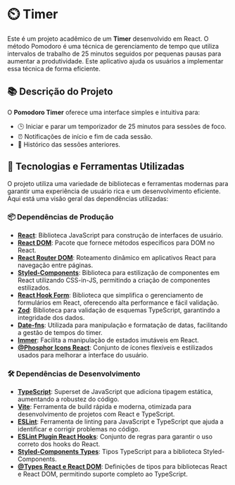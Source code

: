 # ⏲️  Timer

Este é um projeto acadêmico de um **Timer** desenvolvido em React. O método Pomodoro é uma técnica de gerenciamento de tempo que utiliza intervalos de trabalho de 25 minutos seguidos por pequenas pausas para aumentar a produtividade. Este aplicativo ajuda os usuários a implementar essa técnica de forma eficiente.

## 📚 Descrição do Projeto

O **Pomodoro Timer** oferece uma interface simples e intuitiva para:

- 🕒 Iniciar e parar um temporizador de 25 minutos para sessões de foco.
- ⏰ Notificações de início e fim de cada sessão.
- 📅 Histórico das sessões anteriores.

## 🚀 Tecnologias e Ferramentas Utilizadas

O projeto utiliza uma variedade de bibliotecas e ferramentas modernas para garantir uma experiência de usuário rica e um desenvolvimento eficiente. Aqui está uma visão geral das dependências utilizadas:

### 📦 Dependências de Produção

- **[React](https://reactjs.org/)**: Biblioteca JavaScript para construção de interfaces de usuário.
- **[React DOM](https://reactjs.org/docs/react-dom.html)**: Pacote que fornece métodos específicos para DOM no React.
- **[React Router DOM](https://reactrouter.com/)**: Roteamento dinâmico em aplicativos React para navegação entre páginas.
- **[Styled-Components](https://styled-components.com/)**: Biblioteca para estilização de componentes em React utilizando CSS-in-JS, permitindo a criação de componentes estilizados.
- **[React Hook Form](https://react-hook-form.com/)**: Biblioteca que simplifica o gerenciamento de formulários em React, oferecendo alta performance e fácil validação.
- **[Zod](https://zod.dev/)**: Biblioteca para validação de esquemas TypeScript, garantindo a integridade dos dados.
- **[Date-fns](https://date-fns.org/)**: Utilizada para manipulação e formatação de datas, facilitando a gestão de tempos do timer.
- **[Immer](https://immerjs.github.io/immer/)**: Facilita a manipulação de estados imutáveis em React.
- **[@Phosphor Icons React](https://phosphoricons.com/)**: Conjunto de ícones flexíveis e estilizados usados para melhorar a interface do usuário.

### 🛠️ Dependências de Desenvolvimento

- **[TypeScript](https://www.typescriptlang.org/)**: Superset de JavaScript que adiciona tipagem estática, aumentando a robustez do código.
- **[Vite](https://vitejs.dev/)**: Ferramenta de build rápida e moderna, otimizada para desenvolvimento de projetos com React e TypeScript.
- **[ESLint](https://eslint.org/)**: Ferramenta de linting para JavaScript e TypeScript que ajuda a identificar e corrigir problemas no código.
- **[ESLint Plugin React Hooks](https://www.npmjs.com/package/eslint-plugin-react-hooks)**: Conjunto de regras para garantir o uso correto dos hooks do React.
- **[Styled-Components Types](https://styled-components.com/docs/api#typescript)**: Tipos TypeScript para a biblioteca Styled-Components.
- **[@Types React e React DOM](https://www.npmjs.com/package/@types/react)**: Definições de tipos para bibliotecas React e React DOM, permitindo suporte completo ao TypeScript.
